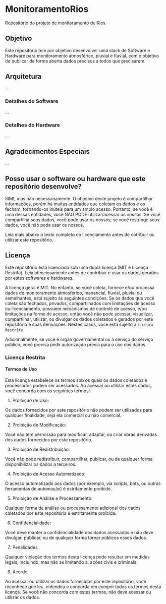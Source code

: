# MonitoramentoRios

Repositório do projeto de monitoramento de Rios

## Objetivo

Este repositório tem por objetivo desenvolver uma stack de Software e Hardware para monitoramento atmosférico, pluvial e fluvial, com o objetivo de publicar de forma aberta dados precisos a todos que precisarem.

## Arquitetura

...

### Detalhes do Software

...

### Detalhes do Hardware

...

## Agradecimentos Especiais

...

## Posso usar o software ou hardware que este repositório desenvolve?

SIM!, mas não necessariamente.
O objetivo deste projeto é compartilhar informações, porém há muitas entidades que coletam os dados e os fecham, tornando-os inúteis para um amplo acesso.
Portanto, se você é uma dessas entidades, você NÃO PODE utilizar/acessar os nossos. Se você compartilha seus dados, você pode usar os nossos; se você restringe seus dados, você não pode usar os nossos.

Leia mais abaixo o texto completo do licenciamento antes de cotribuir ou utilizar este repositório.

## Licença

Este repositório está licenciado sob uma dupla licença (MIT e Licença Restrita). Leia atenciosamente antes de contribuir e usar os dados gerados por estes softwares e hardwares.

A licença geral é MIT. No entanto, se você coleta, fornece e/ou processa dados de monitoramento atmosférico, manancial, fluvial, pluvial ou semelhantes, está sujeito às seguintes condições: Se os dados que você coleta são fechados, privados, compartilhados com limitações de acesso ou licenciamento, possuem mecanismos de controle de acesso, e/ou limitações na forma de acesso, então você não pode acessar, visualizar, compartilhar, utilizar, ou divulgar os dados coletados e gerados por este repositório e suas derivações. Nestes casos, você está sujeito à `Licença Restrita`.

Adicionalmente, se você é órgão governamental ou à serviço do serviço público, você precisa pedir autorização prévia para o uso dos dados.

### Licença Restrita

#### Termos de Uso
Esta licença estabelece os termos sob os quais os dados coletados e processados  podem ser acessados. Ao acessar ou utilizar estes dados, você concorda com os seguintes termos:

1. Proibição de Uso:

Os dados fornecidos por este repositório não podem ser utilizados para qualquer finalidade, seja ela comercial ou não comercial.

2. Proibição de Modificação:

Você não tem permissão para modificar, adaptar, ou criar obras derivadas dos dados fornecidos por este repositório.

3. Proibição de Redistribuição:

Você não pode redistribuir, compartilhar, publicar, ou de qualquer forma disponibilizar os dados a terceiros.

4. Proibição de Acesso Automatizado:

O acesso automatizado aos dados (por exemplo, via scripts, bots, ou outras ferramentas de automação) é estritamente proibido.

5. Proibição de Análise e Processamento:

Qualquer forma de análise ou processamento adicional dos dados coletados por este repositório é estritamente proibida.

6. Confidencialidade:

Você deve manter a confidencialidade dos dados acessados e não deve divulgar, publicar, ou de qualquer forma tornar públicos esses dados.

7. Penalidades

Qualquer violação dos termos desta licença pode resultar em medidas legais, incluindo, mas não se limitando a, ações civis e criminais.

8. Acordo

Ao acessar ou utilizar os dados fornecidos por este repositório, você reconhece que leu, entendeu e concorda em cumprir todos os termos desta licença. Se você não concorda com estes termos, não deve acessar ou utilizar os dados.
